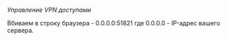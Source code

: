 *Управление VPN доступами*

Вбиваем в строку браузера - 0.0.0.0:51821
где 0.0.0.0 - IP-адрес вашего сервера.
